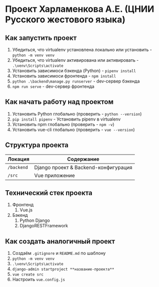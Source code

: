 # Проект Харламенкова А.Е. (ЦНИИ Русского жестового языка)

## Как запустить проект

1. Убедиться, что virtualenv установлена локально или установить - `python -m venv venv`
2. Убедиться, что virtualenv активирована или активировать - `.\venv\Scripts\activate`
3. Установить зависимоси бэкенда (Python) - `pipenv install`
4. Установить зависимоси фронтенда - `npm install`
5. `python .\backend\manage.py runserver` - dev-сервер бэкенда
6. `npm run serve` - dev-сервер фронтенда

## Как начать работу над проектом

1. Установить Python глобально (проверить - `python --version`)
2. `pip install pipenv` - Установить pipenv в virtualenv
3. Установить npm глобально (проверить - `npm -v`)
4. Установить vue-cli глобально (проверить - `vue --version`)

## Структура проекта

| Локация    | Содержание                           |
| ---------- | ------------------------------------ |
| `/backend` | Django проект & Backend-конфигурация |
| `/src`     | Vue приложение                       |

## Технический стек проекта

1. Фронтенд
   1. Vue.js
2. Бэкенд
   1. Python Django
   2. DjangoRESTFramework

## Как создать аналогичный проект

1. Создаём `.gitignore` и `README.md` по шаблону
2. `python -m venv venv`
3. `.\venv\Scripts\activate`
4. `django-admin startproject **название-проекта**`
5. `vue create src`
6. Настроить `vue.config.js`
